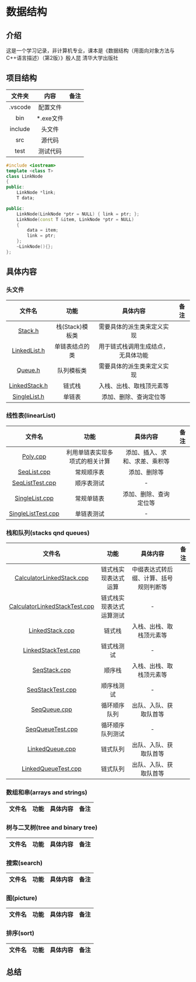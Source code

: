 # 数据结构

## 介绍

这是一个学习记录，非计算机专业，课本是《数据结构（用面向对象方法与C++语言描述）（第2版）》殷人昆 清华大学出版社

## 项目结构

|  文件夹  |  内容  | 备注 |
|:---:|:---:|:---:|
|.vscode|配置文件||
|bin|*.exe文件||
|include|头文件||
|src|源代码||
|test|测试代码||

```c++
#include <iostream>
template <class T>
class LinkNode
{
public:
    LinkNode *link;
    T data;

public:
    LinkNode(LinkNode *ptr = NULL) { link = ptr; };
    LinkNode(const T &item, LinkNode *ptr = NULL)
    {
        data = item;
        link = ptr;
    };
    ~LinkNode(){};
};
```

## 具体内容

### 头文件

|  文件名  |  功能  | 具体内容 | 备注 |
|:---:|:---:|:---:|:---:|
|[Stack.h](https://gitee.com/flight-leaf/data-struct/blob/master/include/Stack.h)|栈(Stack)模板类|需要具体的派生类来定义实现||
|[LinkedList.h](https://gitee.com/flight-leaf/data-struct/blob/master/include/LinkedList.h)|单链表结点的类|用于链式栈调用生成结点，无具体功能||
|[Queue.h](https://gitee.com/flight-leaf/data-struct/blob/master/include/Queue.h)|队列模板类|需要具体的派生类来定义实现||
|[LinkedStack.h](https://gitee.com/flight-leaf/data-struct/blob/master/include/LinkedStack.h)|链式栈|入栈、出栈、取栈顶元素等||
|[SingleList.h](https://gitee.com/flight-leaf/data-struct/blob/master/include/SingleList.h)|单链表|添加、删除、查询定位等||

### 线性表(linearList)

|  文件名  |  功能  | 具体内容 | 备注 |
|:---:|:---:|:---:|:---:|
|[Poly.cpp](https://gitee.com/flight-leaf/data-struct/blob/master/src/LinearList/Poly.cpp)|利用单链表实现多项式的相关计算|添加、插入、求和、求差、乘积等||
|[SeqList.cpp](https://gitee.com/flight-leaf/data-struct/blob/master/src/LinearList/SeqList.cpp)|常规顺序表|添加、删除等||
|[SeqListTest.cpp](https://gitee.com/flight-leaf/data-struct/blob/master/src/LinearList/SeqListTest.cpp)|顺序表测试|-||
|[SingleList.cpp](https://gitee.com/flight-leaf/data-struct/blob/master/src/LinearList/SingleList.cpp)|常规单链表|添加、删除、查询定位等||
|[SingleListTest.cpp](https://gitee.com/flight-leaf/data-struct/blob/master/src/LinearList/SingleListTest.cpp)|单链表测试|-||

### 栈和队列(stacks qnd queues)

|  文件名  |  功能  | 具体内容 | 备注 |
|:---:|:---:|:---:|:---:|
|[CalculatorLinkedStack.cpp](https://gitee.com/flight-leaf/data-struct/blob/master/src/StacksAndQueues/CalculatorLinkedStack.cpp)|链式栈实现表达式运算|中缀表达式转后缀、计算、括号规则判断等||
|[CalculatorLinkedStackTest.cpp](https://gitee.com/flight-leaf/data-struct/blob/master/src/StacksAndQueues/CalculatorLinkedStackTest.cpp)|链式栈实现表达式运算测试|-||
|[LinkedStack.cpp](https://gitee.com/flight-leaf/data-struct/blob/master/src/StacksAndQueues/LinkedStack.cpp)|链式栈|入栈、出栈、取栈顶元素等||
|[LinkedStackTest.cpp](https://gitee.com/flight-leaf/data-struct/blob/master/src/StacksAndQueues/LinkedStack.cpp)|链式栈测试|-||
|[SeqStack.cpp](https://gitee.com/flight-leaf/data-struct/blob/master/src/StacksAndQueues/SeqStack.cpp)|顺序栈|入栈、出栈、取栈顶元素等||
|[SeqStackTest.cpp](https://gitee.com/flight-leaf/data-struct/blob/master/src/StacksAndQueues/SeqStackTest.cpp)|顺序栈测试|-||
|[SeqQueue.cpp](https://gitee.com/flight-leaf/data-struct/blob/master/src/StacksAndQueues/SeqQueue.cpp)|循环顺序队列|出队、入队、获取队首等||
|[SeqQueueTest.cpp](https://gitee.com/flight-leaf/data-struct/blob/master/src/StacksAndQueues/SeqQueueTest.cpp)|循环顺序队列测试|-||
|[LinkedQueue.cpp](https://gitee.com/flight-leaf/data-struct/blob/master/src/StacksAndQueues/LinkedQueue.cpp)|链式队列|出队、入队、获取队首等||
|[LinkedQueueTest.cpp](https://gitee.com/flight-leaf/data-struct/blob/master/src/StacksAndQueues/LinkedQueueTest.cpp)|链式队列|出队、入队、获取队首等||

### 数组和串(arrays and strings)

|  文件名  |  功能  | 具体内容 | 备注 |
|:---:|:---:|:---:|:---:|

### 树与二叉树(tree and binary tree)

|  文件名  |  功能  | 具体内容 | 备注 |
|:---:|:---:|:---:|:---:|

### 搜索(search)

|  文件名  |  功能  | 具体内容 | 备注 |
|:---:|:---:|:---:|:---:|

### 图(picture)

|  文件名  |  功能  | 具体内容 | 备注 |
|:---:|:---:|:---:|:---:|

### 排序(sort)

|  文件名  |  功能  | 具体内容 | 备注 |
|:---:|:---:|:---:|:---:|

## 总结
